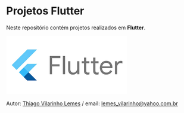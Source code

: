# Projetos Flutter
Neste repositório contém projetos realizados em <b>Flutter</b>.

[![NPM Version][npm-image]][npm-url]



[npm-image]: https://github.com/thiagovilarinholemes/Projetos-Flutter/blob/master/flutter.png
[npm-url]: https://npmjs.org/package/datadog-metrics
[npm-downloads]: https://img.shields.io/npm/dm/datadog-metrics.svg?style=flat-square
[travis-image]: https://img.shields.io/travis/dbader/node-datadog-metrics/master.svg?style=flat-square
[travis-url]: https://travis-ci.org/dbader/node-datadog-metrics
[wiki]: https://github.com/seunome/seuprojeto/wiki


Autor: [Thiago Vilarinho Lemes](http://thiagolemes.rf.gd/) / email: lemes_vilarinho@yahoo.com.br
